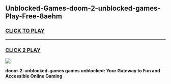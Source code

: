 
## Unblocked-Games-doom-2-unblocked-games-Play-Free-8aehm
<h3>
<a href="https://premium76.site?title=doom-2-unblocked-games&ref=23A">CLICK TO PLAY</a></h3>
<hr>

<h3>
<a href="https://premium76.site?title=doom-2-unblocked-games&ref=23A">CLICK 2 PLAY</a>
  
</h3>

<a href="https://premium76.site?title=doom-2-unblocked-games&ref=23A"><img src="https://clearcache.store/games.png"></a>


**doom-2-unblocked-games games unblocked: Your Gateway to Fun and Accessible Online Gaming**
